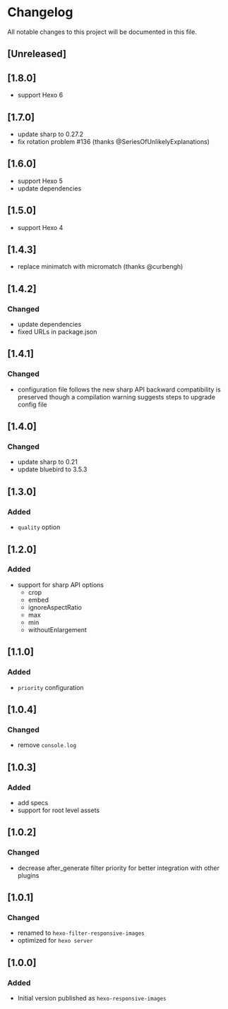 # Changelog
All notable changes to this project will be documented in this file.

## [Unreleased]

## [1.8.0]
- support Hexo 6

## [1.7.0]
- update sharp to 0.27.2
- fix rotation problem #136 (thanks @SeriesOfUnlikelyExplanations)
## [1.6.0]
- support Hexo 5
- update dependencies

## [1.5.0]
- support Hexo 4

## [1.4.3]
- replace minimatch with micromatch (thanks @curbengh)

## [1.4.2]
### Changed
- update dependencies
- fixed URLs in package.json

## [1.4.1]
### Changed
- configuration file follows the new sharp API
  backward compatibility is preserved though
  a compilation warning suggests steps to upgrade config file

## [1.4.0]
### Changed
- update sharp to 0.21
- update bluebird to 3.5.3

## [1.3.0]
### Added
- `quality` option

## [1.2.0]
### Added
- support for sharp API options
  - crop
  - embed
  - ignoreAspectRatio
  - max
  - min
  - withoutEnlargement

## [1.1.0]
### Added
- `priority` configuration

## [1.0.4]
### Changed
- remove `console.log`

## [1.0.3]
### Added
- add specs
- support for root level assets

## [1.0.2]
### Changed
- decrease after_generate filter priority for better integration with other plugins

## [1.0.1]
### Changed
- renamed to `hexo-filter-responsive-images`
- optimized for `hexo server`

## [1.0.0]
### Added
- Initial version published as `hexo-responsive-images`
